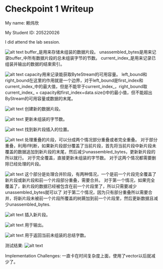 Checkpoint 1 Writeup
====================

My name: 赖炜欣 

My Student ID: 205220026

I did attend the lab session.

![alt text](image.png)
buffer_是用来存储未组装的数据片段。
unassembled_bytes是用来记录buffer_中所有数据片段的总未组装字节的节数。
current_index_是用来记录已组装并输出的数据的结束索引。

![alt text](image-1.png)
capacity用来记录能获取ByteStream的可用容量。
left_bound和right_bound在这里的作用就是一个边界，对于left_bound是first_index和current_index_中的最大值，但是不能早于current_index_，right_bound取current_index_ + capacity和first_index+data.size()中的最小值，但不能超出ByStream的可用容量或数据的末尾。

![alt text](image-2.png)
创建新的数据片段。

![alt text](image-3.png)
更新未组装的字节数。

![alt text](image-6.png)
找到新片段插入的位置。

![alt text](image-5.png)
处理重叠的片段，可以分成两个情况部分重叠或者完全重叠。
对于部分重叠，利用if判断，如果新片段部分覆盖了当前片段，首先将当前片段中新片段未覆盖的数据追加到新片段的末尾，然后减少unassembled_bytes，更新新片段的所以就行。
对于完全覆盖，直接更新未组装的字节数。
对于这两个情况都需要删除已经处理的片段。

![alt text](image-7.png)
这个部分是处理合并阶段，有两种情况，一个是前一个片段完全覆盖了新片段或新片段和前一个片段部分重叠，需要合并。
对于第一个情况，如果完全覆盖了，新片段的数据已经被包含在前一个片段里了，所以只需要减少unassembled_bytes就可以了
对于第二个情况，因为只有部分重叠所以需要合并，将新片段未被前一个片段所覆盖的树蕨加到前一个片段里，然后更新数据且减少unassembled_bytes.

![alt text](image-8.png)
插入新片段。

![alt text](image-9.png)
用于输出。

![alt text](image-3.png)
用于返回当前未组装的总结字数。

测试结果:
![alt text](image-10.png)

Implementation Challenges:
一直卡在时间复杂度上面，使用了vector以后就减少了。
